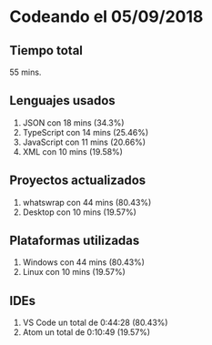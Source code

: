 # Codeando el 05/09/2018

## Tiempo total
55 mins.

## Lenguajes usados
1. JSON con 18 mins (34.3%)
1. TypeScript con 14 mins (25.46%)
1. JavaScript con 11 mins (20.66%)
1. XML con 10 mins (19.58%)

## Proyectos actualizados
1. whatswrap con 44 mins (80.43%)
1. Desktop con 10 mins (19.57%)

## Plataformas utilizadas
1. Windows con 44 mins (80.43%)
1. Linux con 10 mins (19.57%)

## IDEs
1. VS Code un total de 0:44:28 (80.43%)
1. Atom un total de 0:10:49 (19.57%)
